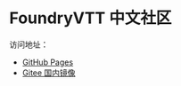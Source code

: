 # FoundryVTT 中文社区

访问地址：
- [GitHub Pages](https://fvtt-cn.github.io/)
- [Gitee 国内镜像](https://fvtt-cn.gitee.io/)
